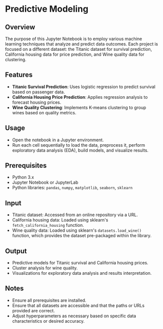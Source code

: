# Predictive Modeling

## Overview
The purpose of this Jupyter Notebook is to employ various machine learning techniques that analyze and predict data outcomes. Each project is focused on a different dataset: the Titanic dataset for survival prediction, California housing data for price prediction, and Wine quality data for clustering.

## Features
- **Titanic Survival Prediction**: Uses logistic regression to predict survival based on passenger data.
- **California Housing Price Prediction**: Applies regression analysis to forecast housing prices.
- **Wine Quality Clustering**: Implements K-means clustering to group wines based on quality metrics.

## Usage
- Open the notebook in a Jupyter environment.
- Run each cell sequentially to load the data, preprocess it, perform exploratory data analysis (EDA), build models, and visualize results.

## Prerequisites
- Python 3.x
- Jupyter Notebook or JupyterLab
- Python libraries: `pandas`, `numpy`, `matplotlib`, `seaborn`, `sklearn`

## Input
- Titanic dataset: Accessed from an online repository via a URL.
- California housing data: Loaded using sklearn's `fetch_california_housing` function.
- Wine quality data: Loaded using sklearn's `datasets.load_wine()` function, which provides the dataset pre-packaged within the library.

## Output
- Predictive models for Titanic survival and California housing prices.
- Cluster analysis for wine quality.
- Visualizations for exploratory data analysis and results interpretation.

## Notes
- Ensure all prerequisites are installed.
- Ensure that all datasets are accessible and that the paths or URLs provided are correct.
- Adjust hyperparameters as necessary based on specific data characteristics or desired accuracy.